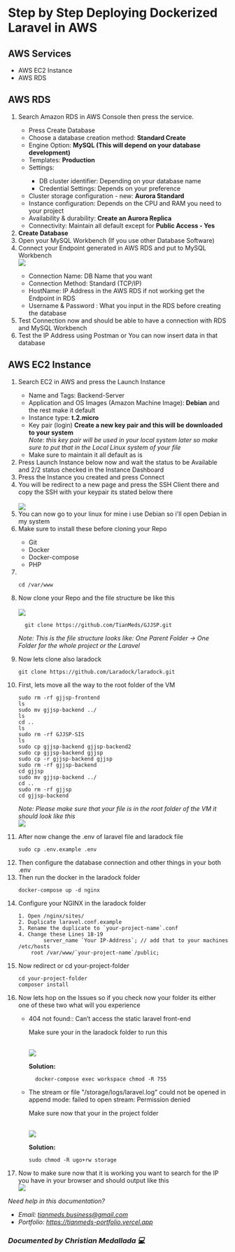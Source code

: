 

# Step by Step Deploying Dockerized Laravel in AWS

## AWS Services
<ul>
  <li>AWS EC2 Instance</li>
  <li>AWS RDS</li>
</ul>

## AWS RDS

<ol>
  <li>
    Search Amazon RDS in AWS Console then press the service.
  </li>
  <ul>
    <li>Press Create Database</li>
    <li>Choose a database creation method: <b>Standard Create</b></li>
    <li>Engine Option: <b>MySQL (This will depend on your database development)</b></li>
    <li>Templates: <b>Production</b></li>
    <li>Settings:</li>
      <ul>
        <li>DB cluster identifier: Depending on your database name</li>
        <li>Credential Settings: Depends on your preference</li>
      </ul>
    <li>Cluster storage configuration - new: <b>Aurora Standard</b></li>
    <li>Instance configuration: Depends on the CPU and RAM you need to your project</li>
    <li>Availability & durability: <b>Create an Aurora Replica </b></li>
    <li>Connectivity: Maintain all default except for <b>Public Access - Yes</b></li>
  </ul>
  <li><b>Create Database</b></li>
  <li>Open your MySQL Workbench (If you use other Database Software)</li>
  <li>Connect your Endpoint generated in AWS RDS and put to MySQL Workbench</li>
  <img src="https://raw.githubusercontent.com/TianMeds/image--stocks-for-coding/main/image_2024-05-26_200106290.png"/>
  <ul>
    <li>Connection Name: DB Name that you want</li>
    <li>Connection Method: Standard (TCP/IP)</li>
    <li>HostName: IP Address in the AWS RDS if not working get the Endpoint in RDS </li>
    <li>Username & Password : What you input in the RDS before creating the database</li>
  </ul>
  <li>Test Connection now and should be able to have a connection with RDS and MySQL Workbench</li>
  <li>Test the IP Address using Postman or You can now insert data in that database</li>
</ol>

## AWS EC2 Instance

<ol>
  <li>
    Search EC2 in AWS and press the Launch Instance
  </li>
  <ul>
    <li>Name and Tags: Backend-Server</li>
    <li>Application and OS Images (Amazon Machine Image): <b>Debian</b> and the rest make it default</li>
    <li>Instance type: <b>t.2.micro</b></li>
    <li>Key pair (login) <b>Create a new key pair and this will be downloaded to your system</b></li>
    <i>Note: this key pair will be used in your local system later so make sure to put that in the Local Linux system of your file</i>
    <li>Make sure to maintain it all default as is </li>
  </ul>
  <li>Press Launch Instance below now and wait the status to be Available and 2/2 status checked in the Instance Dashboard</li>
  <li>Press the Instance you created and press Connect</li>
  <li>You will be redirect to a new page and press the SSH Client there and copy the SSH with your keypair its stated below there</li>
  <br/>
  <img src="https://raw.githubusercontent.com/TianMeds/image--stocks-for-coding/main/SSH-CLIENT.png"/>

  <li>You can now go to your linux for mine i use Debian so i'll open Debian in my system</li>
  <li>Make sure to install these before cloning your Repo</li>
  <ul>
    <li>Git</li>
    <li>Docker</li>
    <li>Docker-compose</li>
    <li>PHP</li>
  </ul>
  <li>
    <br/>

    cd /var/www

  </li>


  <li>Now clone your Repo and the file structure be like this</li>
  <br/>
  <img src="https://raw.githubusercontent.com/TianMeds/image--stocks-for-coding/main/Repo%20Structure.png"/>

  ```
    git clone https://github.com/TianMeds/GJJSP.git
```

  <i>Note: This is the file structure looks like:  One Parent Folder -> One Folder for the whole project or the Laravel</i>
  <li>Now lets clone also laradock</li>

  ```
  git clone https://github.com/Laradock/laradock.git
  ```

  <li>First, lets move all the way to the root folder of the VM</li>
  
 
    sudo rm -rf gjjsp-frontend
    ls
    sudo mv gjjsp-backend ../
    ls
    cd ..
    ls
    sudo rm -rf GJJSP-SIS
    ls 
    sudo cp gjjsp-backend gjjsp-backend2
    sudo cp gjjsp-backend gjjsp
    sudo cp -r gjjsp-backend gjjsp 
    sudo rm -rf gjjsp-backend
    cd gjjsp
    sudo mv gjjsp-backend ../
    cd ..
    sudo rm -rf gjjsp
    cd gjjsp-backend


<i>Note: Please make sure that your file is in the root folder of the VM it should look like this</i>
<br/>
<img src="https://raw.githubusercontent.com/TianMeds/image--stocks-for-coding/main/FileStructureinVM.png"/>
<li>After now change the .env of laravel file and laradock file</li>    

```
sudo cp .env.example .env
```

<li>Then configure the database connection and other things in your both .env</li>
<li>Then run the docker in the laradock folder</li>
  
  ```
  docker-compose up -d nginx
  ```
<li>Configure your NGINX in the laradock folder</li>

```
1. Open /nginx/sites/
2. Duplicate laravel.conf.example
3. Rename the duplicate to `your-project-name`.conf
4. Change these Lines 18-19
		server_name `Your IP-Address`; // add that to your machines /etc/hosts
    root /var/www/`your-project-name`/public;
```

<li>Now redirect or cd your-project-folder </li>

```
cd your-project-folder
composer install
```


<li>Now lets hop on the Issues so if you check now your folder its either one of these two what will you experience</li>
<ul>
  <li>404 not found:: Can’t access the static laravel front-end </li>
  <p>Make sure your in the laradock folder to run this</p>
  <br/>
  <img src="https://raw.githubusercontent.com/TianMeds/image--stocks-for-coding/main/image_2024-05-27_205905308.png"/>

<p><b>Solution: </b></p>

  ```
    docker-compose exec workspace chmod -R 755
  ```
<li>The stream or file "/storage/logs/laravel.log" could not be opened in append mode: failed to open stream: Permission denied</li>
<p>Make sure now that your in the project folder</p>
<br/>
<img src="https://raw.githubusercontent.com/TianMeds/image--stocks-for-coding/main/image_2024-05-27_210856810.png"/>

<p><b>Solution: </b></p>

```
sudo chmod -R ugo+rw storage
```


</ul>

<li>Now to make sure now that it is working you want to search for the IP you have in your browser and should output like this</li>

<img src="https://raw.githubusercontent.com/TianMeds/image--stocks-for-coding/main/image_2024-05-27_211235181.png"/>

</ol>

<i>Need help in this documentation?
	<ul>
		<li>Email: tianmeds.business@gmail.com</li>
		<li>Portfolio: https://tianmeds-portfolio.vercel.app</li>
	</ul>
 <h3>Documented by Christian Medallada 💻</h3>
</i>
